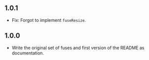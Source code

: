 ## 1.0.1

* Fix: Forgot to implement `fuseResize`.

## 1.0.0

* Write the original set of fuses and first version of the README as documentation.
